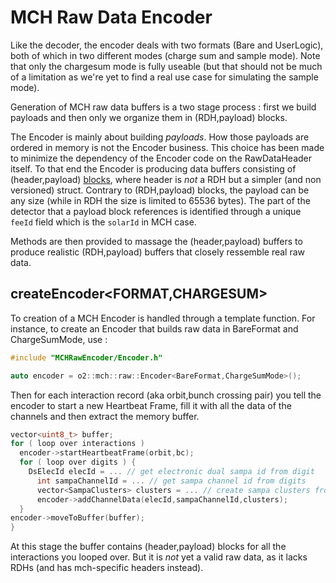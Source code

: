 <!-- doxy
\page refDetectorsMUONMCHRawEncoder Encoder
/doxy -->

# MCH Raw Data Encoder

Like the decoder, the encoder deals with two formats (Bare and UserLogic), both
of which in two different modes (charge sum and sample mode). Note that only
the chargesum mode is fully useable (but that should not be much of a
    limitation as we're yet to find a real use case for simulating the sample
    mode).

Generation of MCH raw data buffers is a two stage process : first we
build payloads and then only we organize them in (RDH,payload) blocks.

The Encoder is mainly about building *payloads*. How those payloads are ordered
in memory is not the Encoder business. This choice has been made to minimize
the dependency of the Encoder code on the RawDataHeader itself.  To that end
the Encoder is producing data buffers consisting of (header,payload) [blocks](/include/MCHRawEncoder/DataBlock.h), where header is *not* a RDH but a
simpler (and non versioned) struct. Contrary to (RDH,payload) blocks, the
payload can be any size (while in RDH the size is limited to 65536 bytes). The
part of the detector that a payload block references is identified through a
unique `feeId` field which is the `solarId` in MCH case.

Methods are then provided to massage the (header,payload) buffers to produce
realistic (RDH,payload) buffers that closely ressemble real raw data.

## createEncoder&lt;FORMAT,CHARGESUM>

To creation of a MCH Encoder is handled through a template function.
For instance, to create an Encoder that builds raw data in BareFormat and
ChargeSumMode, use :

```.cpp
#include "MCHRawEncoder/Encoder.h"

auto encoder = o2::mch::raw::Encoder<BareFormat,ChargeSumMode>();

```

Then for each interaction record (aka orbit,bunch crossing pair) you tell
the encoder to start a new Heartbeat Frame, fill it with all the data
of the channels and then extract the memory buffer.

```.cpp
vector<uint8_t> buffer;
for ( loop over interactions )
  encoder->startHeartbeatFrame(orbit,bc);
  for ( loop over digits ) {
    DsElecId elecId = ... // get electronic dual sampa id from digit
      int sampaChannelId = ... // get sampa channel id from digits
      vector<SampaClusters> clusters = ... // create sampa clusters from digits
      encoder->addChannelData(elecId,sampaChannelId,clusters);
  }
encoder->moveToBuffer(buffer);
}
```

At this stage the buffer contains (header,payload) blocks for all the
interactions you looped over. But it is *not* yet a valid raw data, as it lacks
RDHs (and has mch-specific headers instead).
